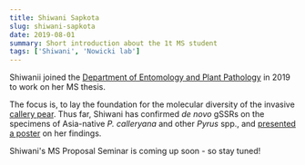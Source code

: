 ```yaml
---
title: Shiwani Sapkota
slug: shiwani-sapkota
date: 2019-08-01
summary: Short introduction about the 1t MS student
tags: ['Shiwani', 'Nowicki lab']
---
```


Shiwanii joined the [Department of Entomology and Plant Pathology](https://epp.tennessee.edu) in 2019 to work on her MS thesis. 

The focus is, to lay the foundation for the molecular diversity of the invasive [callery pear](database\projects\Pyrus-calleryana-SFRA-2019.md). Thus far, Shiwani has confirmed *de&nbsp;novo* gSSRs on the specimens of Asia-native *P.&nbsp;calleryana* and other *Pyrus* spp., and [presented a poster](database\news\30thUSDAforum.md) on her findings.

Shiwani's MS Proposal Seminar is coming up soon - so stay tuned!